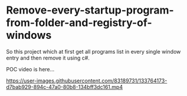 # Remove-every-startup-program-from-folder-and-registry-of-windows
So this project which at first get all programs list in every single window entry and then remove it using c#.

POC video is here...

https://user-images.githubusercontent.com/83189731/133764173-d7bab929-894c-47a0-80b8-134bff3dc161.mp4

